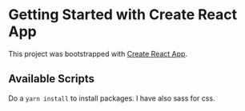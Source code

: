 # Getting Started with Create React App

This project was bootstrapped with [Create React App](https://github.com/facebook/create-react-app).

## Available Scripts

Do a `yarn install` to install packages. I have also sass for css.
